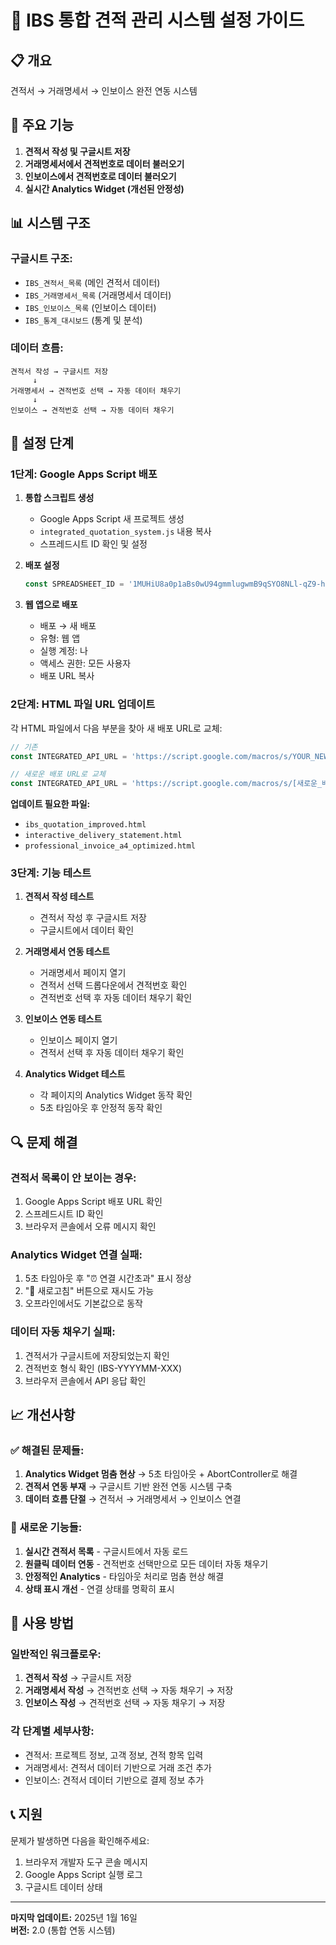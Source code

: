 # 🎯 IBS 통합 견적 관리 시스템 설정 가이드

## 📋 개요
견적서 → 거래명세서 → 인보이스 완전 연동 시스템

## 🚀 주요 기능
1. **견적서 작성 및 구글시트 저장**
2. **거래명세서에서 견적번호로 데이터 불러오기**
3. **인보이스에서 견적번호로 데이터 불러오기**
4. **실시간 Analytics Widget (개선된 안정성)**

## 📊 시스템 구조

### 구글시트 구조:
- `IBS_견적서_목록` (메인 견적서 데이터)
- `IBS_거래명세서_목록` (거래명세서 데이터)
- `IBS_인보이스_목록` (인보이스 데이터)
- `IBS_통계_대시보드` (통계 및 분석)

### 데이터 흐름:
```
견적서 작성 → 구글시트 저장
     ↓
거래명세서 → 견적번호 선택 → 자동 데이터 채우기
     ↓
인보이스 → 견적번호 선택 → 자동 데이터 채우기
```

## 🔧 설정 단계

### 1단계: Google Apps Script 배포

1. **통합 스크립트 생성**
   - Google Apps Script 새 프로젝트 생성
   - `integrated_quotation_system.js` 내용 복사
   - 스프레드시트 ID 확인 및 설정

2. **배포 설정**
   ```javascript
   const SPREADSHEET_ID = '1MUHiU8a0p1aBs0wU94gmmlugwmB9qSYO8NLl-qZ9-ho';
   ```

3. **웹 앱으로 배포**
   - 배포 → 새 배포
   - 유형: 웹 앱
   - 실행 계정: 나
   - 액세스 권한: 모든 사용자
   - 배포 URL 복사

### 2단계: HTML 파일 URL 업데이트

각 HTML 파일에서 다음 부분을 찾아 새 배포 URL로 교체:

```javascript
// 기존
const INTEGRATED_API_URL = 'https://script.google.com/macros/s/YOUR_NEW_INTEGRATED_SCRIPT_URL/exec';

// 새로운 배포 URL로 교체
const INTEGRATED_API_URL = 'https://script.google.com/macros/s/[새로운_배포_URL]/exec';
```

**업데이트 필요한 파일:**
- `ibs_quotation_improved.html`
- `interactive_delivery_statement.html`
- `professional_invoice_a4_optimized.html`

### 3단계: 기능 테스트

1. **견적서 작성 테스트**
   - 견적서 작성 후 구글시트 저장
   - 구글시트에서 데이터 확인

2. **거래명세서 연동 테스트**
   - 거래명세서 페이지 열기
   - 견적서 선택 드롭다운에서 견적번호 확인
   - 견적번호 선택 후 자동 데이터 채우기 확인

3. **인보이스 연동 테스트**
   - 인보이스 페이지 열기
   - 견적서 선택 후 자동 데이터 채우기 확인

4. **Analytics Widget 테스트**
   - 각 페이지의 Analytics Widget 동작 확인
   - 5초 타임아웃 후 안정적 동작 확인

## 🔍 문제 해결

### 견적서 목록이 안 보이는 경우:
1. Google Apps Script 배포 URL 확인
2. 스프레드시트 ID 확인
3. 브라우저 콘솔에서 오류 메시지 확인

### Analytics Widget 연결 실패:
1. 5초 타임아웃 후 "⏰ 연결 시간초과" 표시 정상
2. "🔄 새로고침" 버튼으로 재시도 가능
3. 오프라인에서도 기본값으로 동작

### 데이터 자동 채우기 실패:
1. 견적서가 구글시트에 저장되었는지 확인
2. 견적번호 형식 확인 (IBS-YYYYMM-XXX)
3. 브라우저 콘솔에서 API 응답 확인

## 📈 개선사항

### ✅ 해결된 문제들:
1. **Analytics Widget 멈춤 현상** → 5초 타임아웃 + AbortController로 해결
2. **견적서 연동 부재** → 구글시트 기반 완전 연동 시스템 구축
3. **데이터 흐름 단절** → 견적서 → 거래명세서 → 인보이스 연결

### 🚀 새로운 기능들:
1. **실시간 견적서 목록** - 구글시트에서 자동 로드
2. **원클릭 데이터 연동** - 견적번호 선택만으로 모든 데이터 자동 채우기
3. **안정적인 Analytics** - 타임아웃 처리로 멈춤 현상 해결
4. **상태 표시 개선** - 연결 상태를 명확히 표시

## 🎯 사용 방법

### 일반적인 워크플로우:
1. **견적서 작성** → 구글시트 저장
2. **거래명세서 작성** → 견적번호 선택 → 자동 채우기 → 저장
3. **인보이스 작성** → 견적번호 선택 → 자동 채우기 → 저장

### 각 단계별 세부사항:
- 견적서: 프로젝트 정보, 고객 정보, 견적 항목 입력
- 거래명세서: 견적서 데이터 기반으로 거래 조건 추가
- 인보이스: 견적서 데이터 기반으로 결제 정보 추가

## 📞 지원

문제가 발생하면 다음을 확인해주세요:
1. 브라우저 개발자 도구 콘솔 메시지
2. Google Apps Script 실행 로그
3. 구글시트 데이터 상태

---
**마지막 업데이트:** 2025년 1월 16일  
**버전:** 2.0 (통합 연동 시스템) 